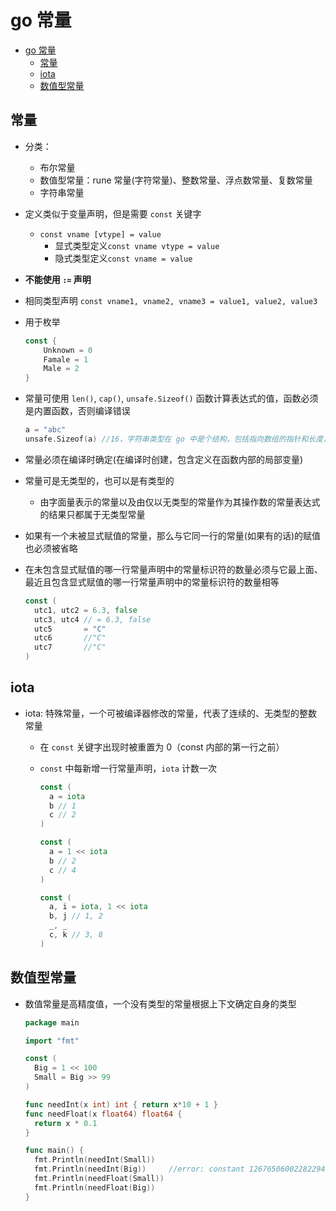 # go 常量

- [go 常量](#go-常量)
  - [常量](#常量)
  - [iota](#iota)
  - [数值型常量](#数值型常量)

## 常量

- 分类：
  - 布尔常量
  - 数值型常量：rune 常量(字符常量)、整数常量、浮点数常量、复数常量
  - 字符串常量
- 定义类似于变量声明，但是需要 `const` 关键字
  - `const vname [vtype] = value`
    - 显式类型定义`const vname vtype = value`
    - 隐式类型定义`const vname = value`
- **不能使用 `:=` 声明**
- 相同类型声明 `const vname1, vname2, vname3 = value1, value2, value3`
- 用于枚举

  ```go
  const {
      Unknown = 0
      Famale = 1
      Male = 2
  }
  ```

- 常量可使用 `len()`, `cap()`, `unsafe.Sizeof()` 函数计算表达式的值，函数必须是内置函数，否则编译错误

  ```go
  a = "abc"
  unsafe.Sizeof(a) //16，字符串类型在 go 中是个结构，包括指向数组的指针和长度，每部分都是 8 字节，所以是 16 个字节
  ```

- 常量必须在编译时确定(在编译时创建，包含定义在函数内部的局部变量)
- 常量可是无类型的，也可以是有类型的
  - 由字面量表示的常量以及由仅以无类型的常量作为其操作数的常量表达式的结果只都属于无类型常量
- 如果有一个未被显式赋值的常量，那么与它同一行的常量(如果有的话)的赋值也必须被省略
- 在未包含显式赋值的哪一行常量声明中的常量标识符的数量必须与它最上面、最近且包含显式赋值的哪一行常量声明中的常量标识符的数量相等

  ```go
  const (
    utc1, utc2 = 6.3, false
    utc3, utc4 // = 6.3, false
    utc5       = "C"
    utc6       //"C"
    utc7       //"C"
  )
  ```

## iota

- iota: 特殊常量，一个可被编译器修改的常量，代表了连续的、无类型的整数常量
  - 在 `const` 关键字出现时被重置为 0（const 内部的第一行之前）
  - `const` 中每新增一行常量声明，`iota` 计数一次

    ```go
    const (
      a = iota
      b // 1
      c // 2
    )

    const (
      a = 1 << iota
      b // 2
      c // 4
    )

    const (
      a, i = iota, 1 << iota
      b, j // 1, 2
      _, _
      c, k // 3, 8
    )
    ```

## 数值型常量

- 数值常量是高精度值，一个没有类型的常量根据上下文确定自身的类型

  ```go
  package main

  import "fmt"

  const (
    Big = 1 << 100
    Small = Big >> 99
  )

  func needInt(x int) int { return x*10 + 1 }
  func needFloat(x float64) float64 {
    return x * 0.1
  }

  func main() {
    fmt.Println(needInt(Small))
    fmt.Println(needInt(Big))     //error: constant 1267650600228229401496703205376 overflows int
    fmt.Println(needFloat(Small))
    fmt.Println(needFloat(Big))
  }
  ```

